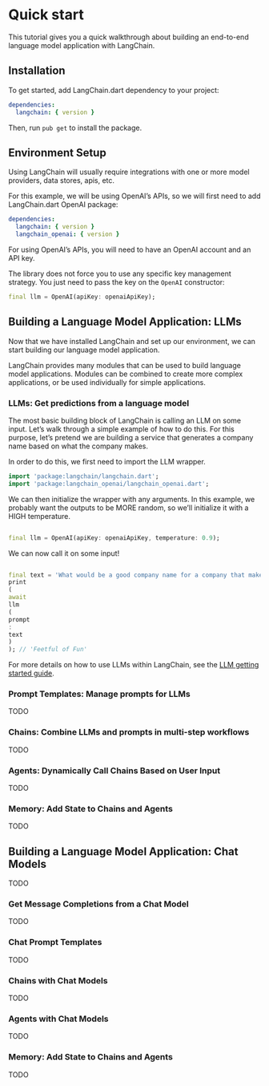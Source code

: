 # Quick start

This tutorial gives you a quick walkthrough about building an end-to-end language model application
with LangChain.

## Installation

To get started, add LangChain.dart dependency to your project:

```yaml
dependencies:
  langchain: { version }
```

Then, run `pub get` to install the package.

## Environment Setup

Using LangChain will usually require integrations with one or more model providers, data stores,
apis, etc.

For this example, we will be using OpenAI’s APIs, so we will first need to add LangChain.dart OpenAI
package:

```yaml
dependencies:
  langchain: { version }
  langchain_openai: { version }
```

For using OpenAI’s APIs, you will need to have an OpenAI account and an API key.

The library does not force you to use any specific key management strategy. You just need to pass
the key on the `OpenAI` constructor:

```dart  
final llm = OpenAI(apiKey: openaiApiKey);
```

## Building a Language Model Application: LLMs

Now that we have installed LangChain and set up our environment, we can start building our language
model application.

LangChain provides many modules that can be used to build language model applications. Modules can
be combined to create more complex applications, or be used individually for simple applications.

### LLMs: Get predictions from a language model

The most basic building block of LangChain is calling an LLM on some input. Let’s walk through a
simple example of how to do this. For this purpose, let’s pretend we are building a service that
generates a company name based on what the company makes.

In order to do this, we first need to import the LLM wrapper.

```dart
import 'package:langchain/langchain.dart';
import 'package:langchain_openai/langchain_openai.dart';
```

We can then initialize the wrapper with any arguments. In this example, we probably want the
outputs to be MORE random, so we’ll initialize it with a HIGH temperature.

```dart

final llm = OpenAI(apiKey: openaiApiKey, temperature: 0.9);
```

We can now call it on some input!

```dart

final text = 'What would be a good company name for a company that makes colorful socks?';
print
(
await
llm
(
prompt
:
text
)
); // 'Feetful of Fun'
```

For more details on how to use LLMs within LangChain, see the
[LLM getting started guide](/#/modules/models/llms/getting_started).

### Prompt Templates: Manage prompts for LLMs

TODO

### Chains: Combine LLMs and prompts in multi-step workflows

TODO

### Agents: Dynamically Call Chains Based on User Input

TODO

### Memory: Add State to Chains and Agents

TODO

## Building a Language Model Application: Chat Models

TODO

### Get Message Completions from a Chat Model

TODO

### Chat Prompt Templates

TODO

### Chains with Chat Models

TODO

### Agents with Chat Models

TODO

### Memory: Add State to Chains and Agents

TODO
